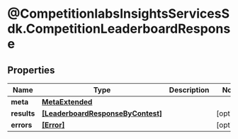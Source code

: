 # @CompetitionlabsInsightsServicesSdk.CompetitionLeaderboardResponse

## Properties

Name | Type | Description | Notes
------------ | ------------- | ------------- | -------------
**meta** | [**MetaExtended**](MetaExtended.md) |  | 
**results** | [**[LeaderboardResponseByContest]**](LeaderboardResponseByContest.md) |  | [optional] 
**errors** | [**[Error]**](Error.md) |  | [optional] 


